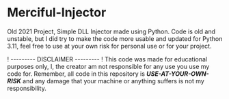# Merciful-Injector
Old 2021 Project, Simple DLL Injector made using Python.
Code is old and unstable, but I did try to make the code more usable and updated for Python 3.11, feel free to use at your own risk for personal use or for your project.

! --------- DISCLAIMER --------- !
This code was made for educational purposes only, I, the creator am not responsible for any use you use my code for.
Remember, all code in this repository is ***USE-AT-YOUR-OWN-RISK*** and any damage that your machine or anything suffers is not my responsibility.
